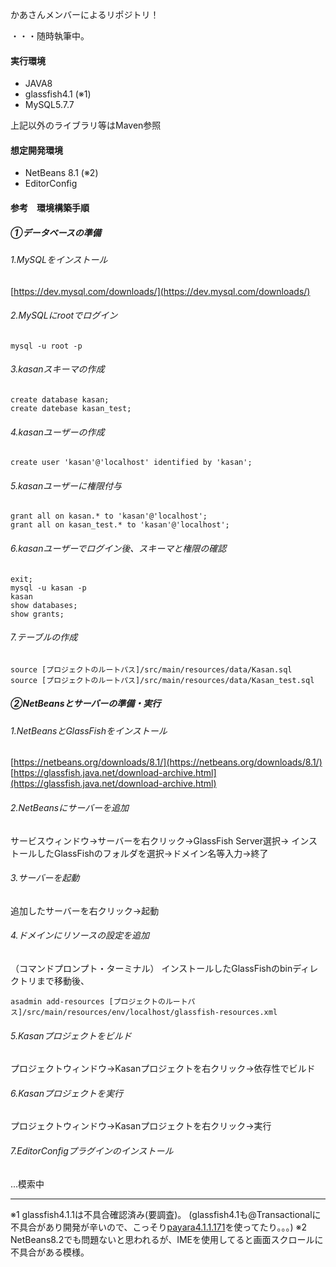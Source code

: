 かあさんメンバーによるリポジトリ！


・・・随時執筆中。

#### 実行環境
- JAVA8
- glassfish4.1 (※1)
- MySQL5.7.7

上記以外のライブラリ等はMaven参照

#### 想定開発環境
- NetBeans 8.1 (※2)
- EditorConfig

#### 参考　環境構築手順
##### ①データベースの準備
###### 1.MySQLをインストール
[https://dev.mysql.com/downloads/](https://dev.mysql.com/downloads/)

###### 2.MySQLにrootでログイン
```
mysql -u root -p
```

###### 3.kasanスキーマの作成
```
create database kasan;
create datebase kasan_test;
```

###### 4.kasanユーザーの作成
```
create user 'kasan'@'localhost' identified by 'kasan';
```

###### 5.kasanユーザーに権限付与
```
grant all on kasan.* to 'kasan'@'localhost';
grant all on kasan_test.* to 'kasan'@'localhost';
```

###### 6.kasanユーザーでログイン後、スキーマと権限の確認
```
exit;
mysql -u kasan -p
kasan
show databases;
show grants;
```

###### 7.テーブルの作成
```
source [プロジェクトのルートパス]/src/main/resources/data/Kasan.sql
source [プロジェクトのルートパス]/src/main/resources/data/Kasan_test.sql
```

##### ②NetBeansとサーバーの準備・実行
###### 1.NetBeansとGlassFishをインストール
[https://netbeans.org/downloads/8.1/](https://netbeans.org/downloads/8.1/)
[https://glassfish.java.net/download-archive.html](https://glassfish.java.net/download-archive.html)
###### 2.NetBeansにサーバーを追加
サービスウィンドウ→サーバーを右クリック→GlassFish Server選択→
インストールしたGlassFishのフォルダを選択→ドメイン名等入力→終了
###### 3.サーバーを起動
追加したサーバーを右クリック→起動
###### 4.ドメインにリソースの設定を追加
（コマンドプロンプト・ターミナル）
インストールしたGlassFishのbinディレクトリまで移動後、

```
asadmin add-resources [プロジェクトのルートパス]/src/main/resources/env/localhost/glassfish-resources.xml
```

###### 5.Kasanプロジェクトをビルド
プロジェクトウィンドウ→Kasanプロジェクトを右クリック→依存性でビルド
###### 6.Kasanプロジェクトを実行
プロジェクトウィンドウ→Kasanプロジェクトを右クリック→実行
###### 7.EditorConfigプラグインのインストール
...模索中
- - -
※1 glassfish4.1.1は不具合確認済み(要調査)。
 (glassfish4.1も@Transactionalに不具合があり開発が辛いので、こっそり[payara4.1.1.171](http://www.payara.fish/)を使ってたり。。。)
※2 NetBeans8.2でも問題ないと思われるが、IMEを使用してると画面スクロールに不具合がある模様。
